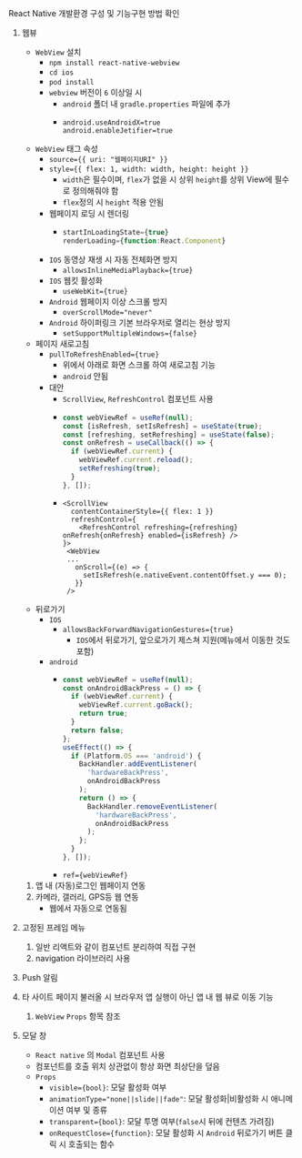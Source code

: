 React Native 개발환경 구성 및 기능구현 방법 확인

1. 웹뷰

   - `WebView` 설치
     - `npm install react-native-webview`
     - `cd ios`
     - `pod install`
     - `webview` 버전이 `6` 이상일 시
       - `android` 폴더 내 `gradle.properties` 파일에 추가
       - ```properties
         android.useAndroidX=true
         android.enableJetifier=true
         ```
   - `WebView` 태그 속성
     - `source={{ uri: "웹페이지URI" }}`
     - `style={{ flex: 1, width: width, height: height }}`
       - `width`은 필수이며, `flex`가 없을 시 상위 `height`를 상위 View에 필수로 정의해줘야 함
       - `flex`정의 시 `height` 적용 안됨
     - 웹페이지 로딩 시 렌더링
       - ```javascript
         startInLoadingState={true}
         renderLoading={function:React.Component}
         ```
     - `IOS` 동영상 재생 시 자동 전체화면 방지
       - `allowsInlineMediaPlayback={true}`
     - `IOS` 웹킷 활성화
       - `useWebKit={true}`
     - `Android` 웹페이지 이상 스크롤 방지
       - `overScrollMode="never"`
     - `Android` 하이퍼링크 기본 브라우저로 열리는 현상 방지
       - `setSupportMultipleWindows={false}`
   - 페이지 새로고침
     - `pullToRefreshEnabled={true}`
       - 위에서 아래로 화면 스크롤 하여 새로고침 기능
       - `android` 안됨
     - 대안
       - `ScrollView`, `RefreshControl` 컴포넌트 사용
       - ```typescript
         const webViewRef = useRef(null);
         const [isRefresh, setIsRefresh] = useState(true);
         const [refreshing, setRefreshing] = useState(false);
         const onRefresh = useCallback(() => {
           if (webViewRef.current) {
             webViewRef.current.reload();
             setRefreshing(true);
           }
         }, []);
         ```
       - ```TSX
         <ScrollView
           contentContainerStyle={{ flex: 1 }}
           refreshControl={
             <RefreshControl refreshing={refreshing} onRefresh{onRefresh} enabled={isRefresh} />
         }>
          <WebView
          ...
            onScroll={(e) => {
              setIsRefresh(e.nativeEvent.contentOffset.y === 0);
            }}
          />
         ```
   - 뒤로가기
     - `IOS`
       - `allowsBackForwardNavigationGestures={true}`
         - `IOS`에서 뒤로가기, 앞으로가기 제스쳐 지원(메뉴에서 이동한 것도 포함)
     - `android`
       - ```javascript
         const webViewRef = useRef(null);
         const onAndroidBackPress = () => {
           if (webViewRef.current) {
             webViewRef.current.goBack();
             return true;
           }
           return false;
         };
         useEffect(() => {
           if (Platform.OS === 'android') {
             BackHandler.addEventListener(
               'hardwareBackPress',
               onAndroidBackPress
             );
             return () => {
               BackHandler.removeEventListener(
                 'hardwareBackPress',
                 onAndroidBackPress
               );
             };
           }
         }, []);
         ```
       - `ref={webViewRef}`

   1. 앱 내 (자동)로그인 웹페이지 연동
   2. 카메라, 갤러리, GPS등 웹 연동
      - 웹에서 자동으로 연동됨

2. 고정된 프레임 메뉴
   1. 일반 리액트와 같이 컴포넌트 분리하여 직접 구현
   2. navigation 라이브러리 사용
3. Push 알림
4. 타 사이트 페이지 불러올 시 브라우저 앱 실행이 아닌 앱 내 웹 뷰로 이동 기능
   1. `WebView` `Props` 항목 참조
5. 모달 창
   - `React native` 의 `Modal` 컴포넌트 사용
   - 컴포넌트를 호출 위치 상관없이 항상 화면 최상단을 덮음
   - `Props`
     - `visible={bool}`: 모달 활성화 여부
     - `animationType="none||slide||fade"`: 모달 활성화|비활성화 시 애니메이션 여부 및 종류
     - `transparent={bool}`: 모달 투명 여부(`false`시 뒤에 컨텐츠 가려짐)
     - `onRequestClose={function}`: 모달 활성화 시 `Android` 뒤로가기 버튼 클릭 시 호출되는 함수
